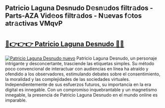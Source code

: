 ## Patricio Laguna Desnudo D𝚎sn𝚞dos filtr𝚊dos - Parts-AZA Vid𝚎os filtr𝚊dos - N𝚞evas f𝚘tos atr𝚊ctivas VMqvP

# <h2><a href="http://mbc8fwl.tromn.icu/?c=Patricio+Laguna+Desnudo">🔗👉👉👉 Patricio Laguna Desnudo 🔗🔗</a></h2>

[![Patricio Laguna Desnudo nuevo](https://i.imgur.com/pEAQMta.gif)](http://mbc8fwl.tromn.icu/?c=Patricio+Laguna+Desnudo)
Patricio Laguna Desnudo, un personaje intrigante y desconcertante, trasciende las etiquetas simples. Su método poco convencional de interactuar con audiencias en línea ha atraído y ofendido a los observadores, estimulando debates sobre el consentimiento, la moralidad y las complejidades de las sociedades virtuales. Independientemente de sus esfuerzos futuros, su importancia en la era digital es innegable. Con un compromiso inquebrantable y un magnetismo innegable, la presencia de Patricio Laguna Desnudo en el mundo online es imparable.
